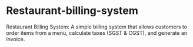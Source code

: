 # Restaurant-billing-system
Restaurant Billing System: A simple billing system that allows customers to order items from a menu, calculate taxes (SGST &amp; CGST), and generate an invoice.
